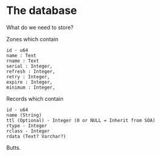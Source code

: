 # The database

What do we need to store?

Zones
    which contain

    id - u64
    name : Text
    rname : Text
    serial : Integer,
    refresh : Integer,
    retry : Integer,
    expire : Integer,
    minimum : Integer,

Records
    which contain

    id - u64
    name (String)
    ttl (Optional) - Integer (0 or NULL = Inherit from SOA)
    rtype - Integer
    rclass - Integer
    rdata (Text? Varchar?)

Butts.
